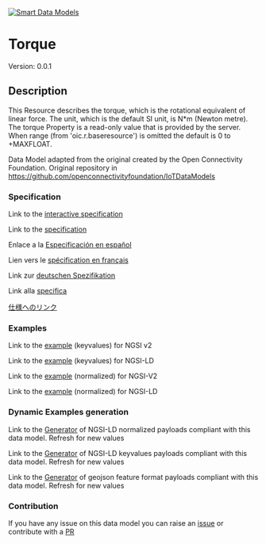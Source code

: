 [![Smart Data Models](https://smartdatamodels.org/wp-content/uploads/2022/01/SmartDataModels_logo.png "Logo")](https://smartdatamodels.org)
# Torque
Version: 0.0.1

## Description 

This Resource describes the torque, which is the rotational equivalent of linear force. The unit, which is the default SI unit, is N*m (Newton metre). The torque Property is a read-only value that is provided by the server. When range (from 'oic.r.baseresource') is omitted the default is 0 to +MAXFLOAT.

Data Model adapted from the original created by the Open Connectivity Foundation. Original repository in https://github.com/openconnectivityfoundation/IoTDataModels
### Specification

Link to the [interactive specification](https://swagger.lab.fiware.org/?url=https://smart-data-models.github.io/dataModel.OCF/Torque/swagger.yaml)

Link to the [specification](https://github.com/smart-data-models/dataModel.OCF/blob/master/Torque/doc/spec.md)

Enlace a la [Especificación en español](https://github.com/smart-data-models/dataModel.OCF/blob/master/Torque/doc/spec_ES.md)

Lien vers le [spécification en français](https://github.com/smart-data-models/dataModel.OCF/blob/master/Torque/doc/spec_FR.md)

Link zur [deutschen Spezifikation](https://github.com/smart-data-models/dataModel.OCF/blob/master/Torque/doc/spec_DE.md)

Link alla [specifica](https://github.com/smart-data-models/dataModel.OCF/blob/master/Torque/doc/spec_IT.md)

[仕様へのリンク](https://github.com/smart-data-models/dataModel.OCF/blob/master/Torque/doc/spec_JA.md)
### Examples

Link to the [example](https://smart-data-models.github.io/dataModel.OCF/Torque/examples/example.json) (keyvalues) for NGSI v2

Link to the [example](https://smart-data-models.github.io/dataModel.OCF/Torque/examples/example.jsonld) (keyvalues) for NGSI-LD

Link to the [example](https://smart-data-models.github.io/dataModel.OCF/Torque/examples/example-normalized.json) (normalized) for NGSI-V2

Link to the [example](https://smart-data-models.github.io/dataModel.OCF/Torque/examples/example-normalized.jsonld) (normalized) for NGSI-LD
### Dynamic Examples generation

Link to the [Generator](https://smartdatamodels.org/extra/ngsi-ld_generator.php?schemaUrl=https://raw.githubusercontent.com/smart-data-models/dataModel.OCF/master/Torque/schema.json&email=info@smartdatamodels.org) of NGSI-LD normalized payloads compliant with this data model. Refresh for new values

Link to the [Generator](https://smartdatamodels.org/extra/ngsi-ld_generator_keyvalues.php?schemaUrl=https://raw.githubusercontent.com/smart-data-models/dataModel.OCF/master/Torque/schema.json&email=info@smartdatamodels.org) of NGSI-LD keyvalues payloads compliant with this data model. Refresh for new values

Link to the [Generator](https://smartdatamodels.org/extra/geojson_features_generator.php?schemaUrl=https://raw.githubusercontent.com/smart-data-models/dataModel.OCF/master/Torque/schema.json&email=info@smartdatamodels.org) of geojson feature format payloads compliant with this data model. Refresh for new values
### Contribution

 If you have any issue on this data model you can raise an [issue](https://github.com/smart-data-models/dataModel.OCF/issues)  or contribute with a [PR](https://github.com/smart-data-models/dataModel.OCF/pulls)